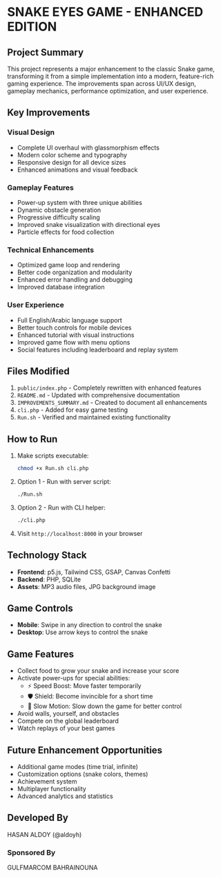 # SNAKE EYES GAME - ENHANCED EDITION

## Project Summary

This project represents a major enhancement to the classic Snake game, transforming it from a simple implementation into a modern, feature-rich gaming experience. The improvements span across UI/UX design, gameplay mechanics, performance optimization, and user experience.

## Key Improvements

### Visual Design
- Complete UI overhaul with glassmorphism effects
- Modern color scheme and typography
- Responsive design for all device sizes
- Enhanced animations and visual feedback

### Gameplay Features
- Power-up system with three unique abilities
- Dynamic obstacle generation
- Progressive difficulty scaling
- Improved snake visualization with directional eyes
- Particle effects for food collection

### Technical Enhancements
- Optimized game loop and rendering
- Better code organization and modularity
- Enhanced error handling and debugging
- Improved database integration

### User Experience
- Full English/Arabic language support
- Better touch controls for mobile devices
- Enhanced tutorial with visual instructions
- Improved game flow with menu options
- Social features including leaderboard and replay system

## Files Modified

1. `public/index.php` - Completely rewritten with enhanced features
2. `README.md` - Updated with comprehensive documentation
3. `IMPROVEMENTS_SUMMARY.md` - Created to document all enhancements
4. `cli.php` - Added for easy game testing
5. `Run.sh` - Verified and maintained existing functionality

## How to Run

1. Make scripts executable:
   ```bash
   chmod +x Run.sh cli.php
   ```

2. Option 1 - Run with server script:
   ```bash
   ./Run.sh
   ```

3. Option 2 - Run with CLI helper:
   ```bash
   ./cli.php
   ```

4. Visit `http://localhost:8000` in your browser

## Technology Stack

- **Frontend**: p5.js, Tailwind CSS, GSAP, Canvas Confetti
- **Backend**: PHP, SQLite
- **Assets**: MP3 audio files, JPG background image

## Game Controls

- **Mobile**: Swipe in any direction to control the snake
- **Desktop**: Use arrow keys to control the snake

## Game Features

- Collect food to grow your snake and increase your score
- Activate power-ups for special abilities:
  - ⚡ Speed Boost: Move faster temporarily
  - 🛡️ Shield: Become invincible for a short time
  - 🐢 Slow Motion: Slow down the game for better control
- Avoid walls, yourself, and obstacles
- Compete on the global leaderboard
- Watch replays of your best games

## Future Enhancement Opportunities

- Additional game modes (time trial, infinite)
- Customization options (snake colors, themes)
- Achievement system
- Multiplayer functionality
- Advanced analytics and statistics

## Developed By

HASAN ALDOY (@aldoyh)

### Sponsored By

GULFMARCOM
BAHRAINOUNA